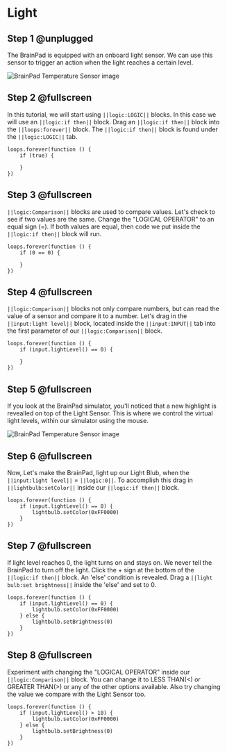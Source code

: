 # Light

## Step 1 @unplugged

The BrainPad is equipped with an onboard light sensor. We can use this sensor to trigger an action when the light reaches a certain level.

![BrainPad Temperature Sensor image](/static/images/light.jpg)

## Step 2 @fullscreen

In this tutorial, we will start using `||logic:LOGIC||` blocks. In this case we will use an `||logic:if then||` block. Drag an `||logic:if then||` block into the `||loops:forever||` block. The `||logic:if then||` block is found under the `||logic:LOGIC||` tab.

```blocks
loops.forever(function () {
    if (true) {

    }
})
```

## Step 3 @fullscreen

`||logic:Comparison||` blocks are used to compare values. Let's check to see if two values are the same. Change the "LOGICAL OPERATOR" to an equal sign (=). If both values are equal, then code we put inside the `||logic:if then||` block will run.

```blocks
loops.forever(function () {
    if (0 == 0) {

    }
})
```

## Step 4 @fullscreen

`||logic:Comparison||` blocks not only compare numbers, but can read the value of a sensor and compare it to a number. Let's drag in the `||input:light level||` block, located inside the `||input:INPUT||` tab into the first parameter of our `||logic:Comparison||` block.

```blocks
loops.forever(function () {
    if (input.lightLevel() == 0) {

    }
})
```

## Step 5 @fullscreen

If you look at the BrainPad simulator, you'll noticed that a new highlight is revealled on top of the Light Sensor. This is where we control the virtual light levels, within our simulator using the mouse.

![BrainPad Temperature Sensor image](/static/images/lightSensor_Gauge.gif)

## Step 6 @fullscreen

Now, Let's make the BrainPad, light up our Light Blub, when the `||input:light level||` = `||logic:0||`. To accomplish this drag in `||lightbulb:setColor||` inside our `||logic:if then||` block.

```blocks
loops.forever(function () {
    if (input.lightLevel() == 0) {
        lightbulb.setColor(0xFF0000)
    }
})
```

## Step 7 @fullscreen

If light level reaches 0, the light turns on and stays on. We never tell the BrainPad to turn off the light. Click the + sign at the bottom of the `||logic:if then||` block. An 'else' condition is revealed. Drag a `||light bulb:set brightness||` inside the 'else' and set to 0.

```blocks
loops.forever(function () {
    if (input.lightLevel() == 0) {
        lightbulb.setColor(0xFF0000)
    } else {
        lightbulb.setBrightness(0)
    }
})
```

## Step 8 @fullscreen

Experiment with changing the "LOGICAL OPERATOR" inside our `||logic:Comparison||` block. You can change it to LESS THAN(<) or GREATER THAN(>) or any of the other options available. Also try changing the value we compare with the Light Sensor too.

```blocks
loops.forever(function () {
    if (input.lightLevel() > 10) {
        lightbulb.setColor(0xFF0000)
    } else {
        lightbulb.setBrightness(0)
    }
})
```